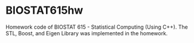 # BIOSTAT615hw
Homework code of BIOSTAT 615 - Statistical Computing (Using C++).
The STL, Boost, and Eigen Library was implemented in the homework.
